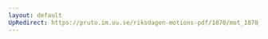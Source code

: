 ```yaml
---
layout: default
UpRedirect: https://pruto.im.uu.se/riksdagen-motions-pdf/1870/mot_1870__ak__254/mot_1870__ak__254-004.pdf
---
```

